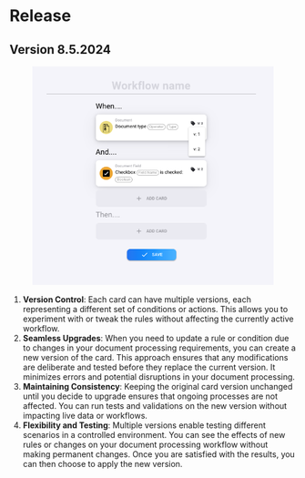 # Release

## Version 8.5.2024

<figure><img src="../../.gitbook/assets/Bildschirmfoto 2024-05-08 um 13.41.53.png" alt=""><figcaption></figcaption></figure>

1. **Version Control**: Each card can have multiple versions, each representing a different set of conditions or actions. This allows you to experiment with or tweak the rules without affecting the currently active workflow.
2. **Seamless Upgrades**: When you need to update a rule or condition due to changes in your document processing requirements, you can create a new version of the card. This approach ensures that any modifications are deliberate and tested before they replace the current version. It minimizes errors and potential disruptions in your document processing.
3. **Maintaining Consistency**: Keeping the original card version unchanged until you decide to upgrade ensures that ongoing processes are not affected. You can run tests and validations on the new version without impacting live data or workflows.
4. **Flexibility and Testing**: Multiple versions enable testing different scenarios in a controlled environment. You can see the effects of new rules or changes on your document processing workflow without making permanent changes. Once you are satisfied with the results, you can then choose to apply the new version.



